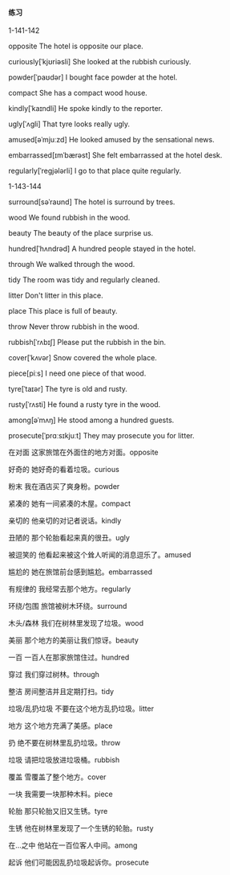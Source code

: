 #### 练习

1-141-142

opposite	The hotel is opposite our place.

curiously[ˈkjʊriəsli]	She looked at the rubbish curiously.

powder[ˈpaʊdər]	I bought face powder at the hotel.

compact	She has a compact wood house.

kindly[ˈkaɪndli]	He spoke kindly to the reporter.

ugly[ˈʌɡli]	That tyre looks really ugly.

amused[əˈmjuːzd]	He looked amused by the sensational news.

embarrassed[ɪmˈbærəst]	She felt embarrassed at the hotel desk.

regularly[ˈreɡjələrli]	I go to that place quite regularly.

1-143-144

surround[səˈraʊnd]	The hotel is surround by trees.

wood	We found rubbish in the wood.

beauty	The beauty of the place surprise us.

hundred[ˈhʌndrəd]	A hundred people stayed in the hotel.

through	We walked through the wood.

tidy	The room was tidy and regularly cleaned.

litter	Don't litter in this place.

place	This place is full of beauty.

throw	Never throw rubbish in the wood.

rubbish[ˈrʌbɪʃ]	Please put the rubbish in the bin.

cover[ˈkʌvər]	Snow covered the whole place.

piece[piːs]	I need one piece of that wood.

tyre[ˈtaɪər]	The tyre is old  and rusty.

rusty[ˈrʌsti]	He found a rusty tyre in the wood.

among[əˈmʌŋ]	He stood among a hundred guests.

prosecute[ˈprɑːsɪkjuːt]	They may prosecute you for litter.





在对面	这家旅馆在外面住的地方对面。opposite

好奇的	她好奇的看着垃圾。curious

粉末	我在酒店买了爽身粉。powder

紧凑的	她有一间紧凑的木屋。compact

亲切的	他亲切的对记者说话。kindly

丑陋的	那个轮胎看起来真的很丑。ugly

被逗笑的	他看起来被这个耸人听闻的消息逗乐了。amused

尴尬的	她在旅馆前台感到尴尬。embarrassed

有规律的	我经常去那个地方。regularly



环绕/包围	旅馆被树木环绕。surround

木头/森林	我们在树林里发现了垃圾。wood

美丽	那个地方的美丽让我们惊讶。beauty

一百	一百人在那家旅馆住过。hundred

穿过	我们穿过树林。through

整洁	房间整洁并且定期打扫。tidy

垃圾/乱扔垃圾	不要在这个地方乱扔垃圾。litter

地方	这个地方充满了美感。place

扔	绝不要在树林里乱扔垃圾。throw

垃圾	请把垃圾放进垃圾桶。rubbish

覆盖	雪覆盖了整个地方。cover

一块	我需要一块那种木料。piece

轮胎	那只轮胎又旧又生锈。tyre

生锈	他在树林里发现了一个生锈的轮胎。rusty

在...之中	他站在一百位客人中间。among

起诉	他们可能因乱扔垃圾起诉你。prosecute